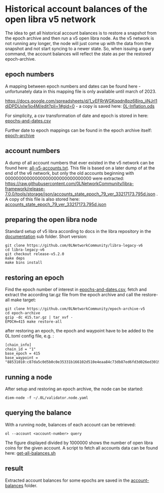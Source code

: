 # Historical account balances of the open libra v5 network

The idea to get all historical account balances is to restore a snapshot from the epoch archive and then run a v5 open libra node.
As the v5 network is not running any longer, the node will just come up with the data from the snapshot and not start syncing to a newer state. So, when issuing a query command, the account balances will reflect the state as per the restored epoch-archive.

## epoch numbers

A mapping between epoch numbers and dates can be found here - unfortunately data in this mapping file is only available until march of 2023.

https://docs.google.com/spreadsheets/d/1_vEFRrWGKqqdn8pz68irq_iiNJrI1diDPDUxlw1jo4M/edit?pli=1#gid=0 - a copy is saved here: [0L-Inflation.ods](input-data/0L-Inflation.ods)

For simplicity, a csv transformation of date and epoch is stored in here: [epochs-and-dates.csv](input-data/epochs-and-dates.csv)

Further date to epoch mappings can be found in the epoch archive itself: [epoch-archive](https://github.com/OLSF/epoch-archive)

## account numbers

A dump of all account numbers that ever existed in the v5 network can be found here: [all-v5-accounts.txt](input-data/all-v5-accounts.txt). This file is based on a later dump of at the end of the v6 network, but only the old accounts beginning with 00000000000000000000000000000000 were extracted: https://raw.githubusercontent.com/0LNetworkCommunity/libra-framework/release-7.0.0/tools/storage/json/accounts_state_epoch_79_ver_33217173.795d.json . A copy of this file is also stored here: [accounts_state_epoch_79_ver_33217173.795d.json](input-data/accounts_state_epoch_79_ver_33217173.795d.json)


## preparing the open libra node

Standard setup of v5 libra according to docs in the libra repository in the [documentation](https://github.com/0LNetworkCommunity/libra-legacy-v6/tree/v5/ol/documentation) sub folder. Short version:

```
git clone https://github.com/0LNetworkCommunity/libra-legacy-v6
cd libra-legacy-v6
git checkout release-v5.2.0
make deps
make bins install
```

## restoring an epoch

Find the epoch number of interest in [epochs-and-dates.csv](input-data/epochs-and-dates.csv), fetch and extract the according tar.gz file from the epoch archive and call the restore-all make target:

```
git clone https://github.com/0LNetworkCommunity/epoch-archive-v5
cd epoch-archive
gzip -dc 415.tar.gz | tar xvf -
EPOCH=415 make restore-all
```

after restoring an epoch, the epoch and waypoint have to be added to the 0L.toml config file, e.g. :

```
[chain_info]
chain_id = "1"
base_epoch = 415
base_waypoint = "88531010:c87da5c0d5b0c0e35331b166102d510e4eaa84c73db87ed6fd3d026ed3019117"
```


## running a node

After setup and restoring an epoch archive, the node can be started:

```
diem-node -f ~/.0L/validator.node.yaml
```


## querying the balance

With a running node, balances of each account can be retrieved:

```
ol --account <account-number> query
```

The figure displayed divided by 1000000 shows the number of open libra coins for the given account.
A script to fetch all accounts data can be found here: [get-all-balances.sh](account-balances/get-all-balances.sh)

## result

Extracted account balances for some epochs are saved in the [account-balances](account-balances) folder.




